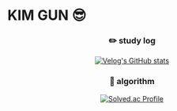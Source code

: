 # KIM GUN :sunglasses:
<div align="center">
  
  ### ✏️ study log
  [![Velog's GitHub stats](https://velog-readme-stats.vercel.app/api?name=gunkim95&color=dark)](https://velog.io/@gunkim95)
  ### 🦿 algorithm
  [![Solved.ac Profile](http://mazassumnida.wtf/api/v2/generate_badge?boj=rlarjs7879)](https://solved.ac/rlarjs7879/)

</div>
